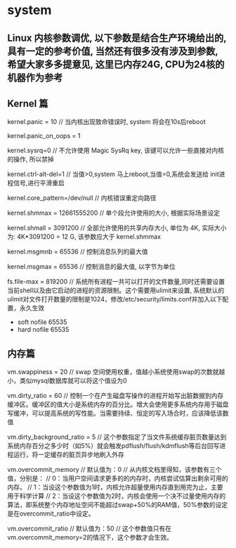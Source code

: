 # system
## Linux 内核参数调优, 以下参数是结合生产环境给出的, 具有一定的参考价值, 当然还有很多没有涉及到参数, 希望大家多多提意见, 这里已内存24G, CPU为24核的机器作为参考

## Kernel 篇
kernel.panic = 10
// 当内核出现致命错误时, system 将会在10s后reboot

kernel.panic_on_oops = 1

kernel.sysrq=0
// 不允许使用 Magic SysRq key, 该键可以允许一些直接对内核的操作, 所以禁掉

kernel.ctrl-alt-del=1
// 当值>0,system 马上reboot,当值=0,系统会发送给 init进程信号,进行平滑重启 

kernel.core_pattern=/dev/null
// 内核错误重定向路径

kernel.shmmax = 12661555200
// 单个段允许使用的大小, 根据实际场景设定

kernel.shmall = 3091200
// 全部允许使用的共享内存大小, 单位为 4K, 实际大小为: 4K*3091200 = 12 G, 该参数应大于 kernel.shmmax 

kernel.msgmnb = 65536
// 控制消息队列的最大值

kernel.msgmax = 65536
// 控制消息的最大值, 以字节为单位

fs.file-max = 819200
// 系统所有进程一共可以打开的文件数量,同时还需要设置当前shell以及由它启动的进程的资源限制。这个需要用ulimit来设置, 系统默认的ulimit对文件打开数量的限制是1024，修改/etc/security/limits.conf并加入以下配置，永久生效
* soft nofile 65535 
* hard nofile 65535

## 内存篇
vm.swappiness = 20
// swap 空间使用权重，值越小系统使用swap的次数就越小，类似mysql数据库就可以将这个值设为0

vm.dirty_ratio = 60
// 控制一个在产生磁盘写操作的进程开始写出脏数据到内存缓冲区。缓冲区的值大小是系统内存的百分比。增大会使用更多系统内存用于磁盘写缓冲，可以提高系统的写性能。当需要持续、恒定的写入场合时，应该降低该数值

vm.dirty_background_ratio = 5
// 这个参数指定了当文件系统缓存脏页数量达到系统内存百分之多少时（如5%）就会触发pdflush/flush/kdmflush等后台回写进程运行，将一定缓存的脏页异步地刷入外存

vm.overcommit_memory
// 默认值为：0
// 从内核文档里得知，该参数有三个值，分别是：
// 0：当用户空间请求更多的的内存时，内核尝试估算出剩余可用的内存。
// 1：当设这个参数值为1时，内核允许超量使用内存直到用完为止，主要用于科学计算
// 2：当设这个参数值为2时，内核会使用一个决不过量使用内存的算法，即系统整个内存地址空间不能超过swap+50%的RAM值，50%参数的设定是在overcommit_ratio中设定。

vm.overcommit_ratio
// 默认值为：50
// 这个参数值只有在vm.overcommit_memory=2的情况下，这个参数才会生效。
